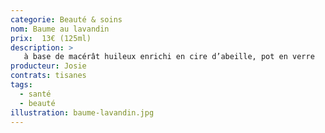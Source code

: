 ```yaml
---
categorie: Beauté & soins
nom: Baume au lavandin
prix:  13€ (125ml)
description: >
   à base de macérât huileux enrichi en cire d’abeille, pot en verre
producteur: Josie
contrats: tisanes
tags: 
  - santé
  - beauté
illustration: baume-lavandin.jpg
---
```


